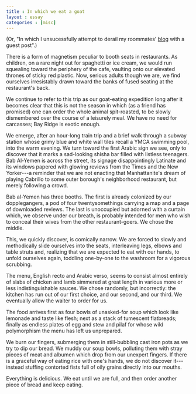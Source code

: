```yaml
---
title : In which we eat a goat
layout : essay
categories : [misc]
---
```


(Or, "In which I unsucessfully attempt to derail my roommates'
[blog](http://allovernewyork.blogspot.com/) with a guest post".)

<p class='offset'>There is a form of magnetism peculiar to booth seats in
restaurants. As children, on a rare night out for spaghetti or ice cream, we
would run squealing toward the periphery of the cafe, vaulting onto our elevated
thrones of sticky red plastic. Now, serious adults though we are, we find
ourselves irresistably drawn toward the banks of fused seating at the
restaurant's back.</p>

We continue to refer to this trip as our goat-eating expedition long after it
becomes clear that this is not the season in which (as a friend has promised)
one can order the whole animal spit-roasted, to be slowly dismembered over the
course of a leisurely meal. We have no need for carcasses; Bay Ridge is exotic
enough.

We emerge, after an hour-long train trip and a brief walk through a subway
station whose grimy blue and white wall tiles recall a YMCA swimming pool, into
the warm evening. We turn toward the first Arabic sign we see, only to discover
that it marks a sad-looking shisha bar filled with listless teenagers. Bab
Al-Yemen is across the street, its signage disappointingly Latinate and its
windows papered with glowing reviews from the Times and the New Yorker---a
reminder that we are not enacting that Manhattanite's dream of playing Cabrillo
to some outer borough's neighborhood restaurant, but merely following a crowd.

Bab al-Yemen has three booths. The first is already colonized by our
dopplegangers, a pod of four twentysomethings carrying a map and a page of
downloaded reviews. The last is unoccupied but adorned with a curtain which, we
observe under our breath, is probably intended for men who wish to conceal their
wives from the other restaurant-goers. We chose the middle.

This, we quickly discover, is comically narrow. We are forced to slowly and
methodically slide ourselves into the seats, interleaving legs, elbows and table
struts and, realizing that we are expected to eat with our hands, to unfold
ourselves again, toddling one-by-one to the washroom for a vigorous scrubbing.

The menu, English <span class='foreign'>recto</span> and Arabic <span
class='foreign'>verso</span>, seems to consist almost entirely of slabs of
chicken and lamb simmered at great length in various more or less
indistinguishable sauces. We chose randomly, but incorrectly: the kitchen has
run out of our first choice, and our second, and our third. We eventually allow
the waiter to order for us.

The food arrives first as four bowls of unasked-for soup which look like
lemonade and taste like flesh; next as a stack of tumescent flatbreads; finally
as endless plates of egg and stew and pilaf for whose wild polymorphism the menu
has left us unprepared.

We burn our fingers, submerging them in still-bubbling cast iron pots as we try
to dip our bread. We muddy our soup bowls, polluting them with stray pieces of
meat and albumen which drop from our unexpert fingers. If there is a graceful
way of eating rice with one's hands, we do not discover it---instead stuffing
contorted fists full of oily grains directly into our mouths. 

Everything is delicious. We eat until we are full, and then order another piece
of bread and keep eating.
